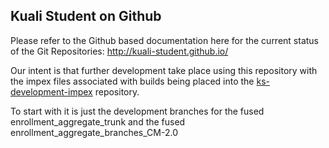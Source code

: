 <h2>Kuali Student on Github</h2>

Please refer to the Github based documentation here for the current status of the Git Repositories: http://kuali-student.github.io/

Our intent is that further development take place using this repository with the impex files associated with builds being placed into the [ks-development-impex](https://github.com/kuali-student/ks-development-impex) repository.

To start with it is just the development branches for the fused enrollment_aggregate_trunk and the fused enrollment_aggregate_branches_CM-2.0




